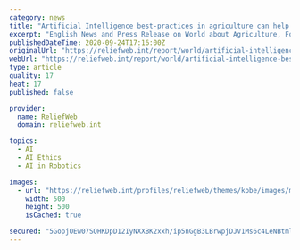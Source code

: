 ```yaml
---
category: news
title: "Artificial Intelligence best-practices in agriculture can help bridge the digital divide while tackling food insecurity"
excerpt: "English News and Press Release on World about Agriculture, Food and Nutrition, Drought and Epidemic; published on 24 Sep 2020 by FAO"
publishedDateTime: 2020-09-24T17:16:00Z
originalUrl: "https://reliefweb.int/report/world/artificial-intelligence-best-practices-agriculture-can-help-bridge-digital-divide-while"
webUrl: "https://reliefweb.int/report/world/artificial-intelligence-best-practices-agriculture-can-help-bridge-digital-divide-while"
type: article
quality: 17
heat: 17
published: false

provider:
  name: ReliefWeb
  domain: reliefweb.int

topics:
  - AI
  - AI Ethics
  - AI in Robotics

images:
  - url: "https://reliefweb.int/profiles/reliefweb/themes/kobe/images/metatag/disaster-type/drought.png"
    width: 500
    height: 500
    isCached: true

secured: "5GopjOEw07SQHKDpD12IyNXXBK2xxh/ip5nGgB3LBrwpjDJV1Ms6c4LeNBtmlcgI4HgTatqumMmnsH60w+wyAbI4jksL1f5FYhlV1Mmqn5FvuJdHsMGIXcR7Zx/1NHHQi3IEUQUMUQQnlbXq6cGn3i83cRzMMbYX102DnI3HEzJE4lQCXvgrwX7EJWtEWgvAiD2gAE6bLwQzLKCFFepzONf5e36qLrM5kcPSVcPnZVzAODba8pvi/Fjqg8Z7fiEF3QpLTarwC99PF0VW1ec/j2gwHo7QVF1ix7hJOFDLLwT0ywEk6iEjDmvgcor0Jo+VTS39ycF5zlFIT4DW3X8wouKd25fxgv9PTzKzllloYI0=;vv67fOjhxaEmTBkTlb3bCg=="
---
```


